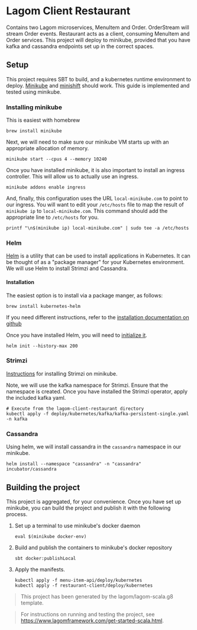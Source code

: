 # Lagom Client Restaurant

Contains two Lagom microservices, MenuItem and Order.  OrderStream will stream Order events.  Restaurant acts as a client, consuming MenuItem and Order services.  This project will deploy to minikube, provided that you have kafka and cassandra endpoints set up in the correct spaces.

## Setup
This project requires SBT to build, and a kubernetes runtime environment to deploy.  [Minikube](https://kubernetes.io/docs/setup/learning-environment/minikube/) and [minishift](https://www.okd.io/minishift/) should work.  This guide is implemented and tested using minikube.

### Installing minikube
This is easiest with homebrew
```shell script
brew install minikube
```

Next, we will need to make sure our minikube VM starts up with an appropriate allocation of memory.
```shell script
minikube start --cpus 4 --memory 10240
```

Once you have installed minikube, it is also important to install an ingress controller.  This will allow us to actually use an ingress.

```shell script
minikube addons enable ingress
```

And, finally, this configuration uses the URL `local-minikube.com` to point to our ingress.  You will want to edit your `/etc/hosts` file to map the result of `minikube ip` to `local-minikube.com`.  This command should add the appropriate line to `/etc/hosts` for you.
```shell script
printf "\n$(minikube ip) local-minikube.com" | sudo tee -a /etc/hosts
```
### Helm
[Helm](https://helm.sh/) is a utility that can be used to install applications in Kubernetes.  It can be thought of as a "package manager" for your Kubernetes environment.  We will use Helm to install Strimzi and Cassandra.

#### Installation
The easiest option is to install via a package manger, as follows:

```shell script
brew install kubernetes-helm
```

If you need different instructions, refer to the [installation documentation on github](https://github.com/helm/helm#install)

Once you have installed Helm, you will need to [initialize it](https://helm.sh/docs/using_helm/#initialize-helm-and-install-tiller).
```shell script
helm init --history-max 200
```
### Strimzi
[Instructions](https://strimzi.io/quickstarts/minikube/) for installing Strimzi on minikube.

Note, we will use the kafka namespace for Strimzi.  Ensure that the namespace is created.  Once you have installed the Strimzi operator, apply the included kafka yaml.
```shell script
# Execute from the lagom-client-restaurant directory
kubectl apply -f deploy/kubernetes/kafka/kafka-persistent-single.yaml -n kafka
```
### Cassandra
Using helm, we will install cassandra in the `cassandra` namespace in our minikube.

```shell script
helm install --namespace "cassandra" -n "cassandra" incubator/cassandra
```

## Building the project
This project is aggregated, for your convenience.  Once you have set up minikube, you can build the project and publish it with the following process.

1. Set up a terminal to use minikube's docker daemon
    ```shell script
    eval $(minikube docker-env)
    ```
2. Build and publish the containers to minikube's docker repository
    ```sbtshell
    sbt docker:publishLocal
    ```
3. Apply the manifests.
    ```shell script
    kubectl apply -f menu-item-api/deploy/kubernetes
    kubectl apply -f restaurant-client/deploy/kubernetes
    ```
>This project has been generated by the lagom/lagom-scala.g8 template. 

>For instructions on running and testing the project, see https://www.lagomframework.com/get-started-scala.html.
